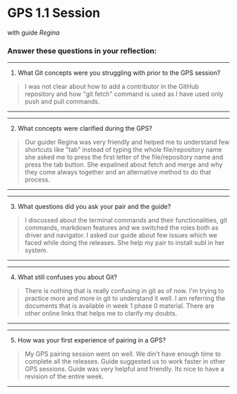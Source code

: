 # GPS 1.1 Session
with guide *Regina* 

### Answer these questions in your reflection:

---
1. What Git concepts were you struggling with prior to the GPS session?

>I was not clear about how to add a contributor in the GitHub repository and how "git fetch" command is used as I have  used only push and pull commands. 
---
---
2. What concepts were clarified during the GPS?

>Our guider Regina was very friendly and helped me to understand few shortcuts like "tab" instead of typing the whole file/repository name she asked me to press the first letter of the file/repository name and press the tab button. She expalined about fetch and merge and why they come always together and an alternative method to do that process. 
---
---
3. What questions did you ask your pair and the guide?

>I discussed about the terminal commands and their functionalities, git commands, markdown features and we switched the roles both as driver and navigator. I asked our guide about few issues which we faced while doing the releases. She help my pair to install subl in her system. 
---
---
4. What still confuses you about Git?

>There is nothing that is really confusing in git as of now. I'm trying to practice more and more in git to understand it well. I am referring the documents that is available in week 1 phase 0 material. There are other online links that helps me to clarify my doubts.
---
---
5. How was your first experience of pairing in a GPS?

>My GPS pairing session went on well. We din't have enough time to complete all the releases. Guide suggested us to work faster in other GPS sessions. Guide was very helpful and friendly. Its nice to have a revision of the entire week. 
---
